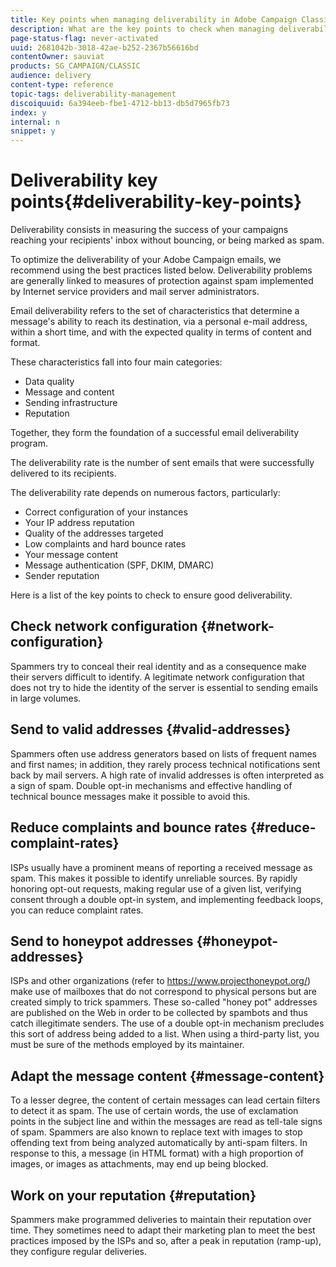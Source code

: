 ```yaml
---
title: Key points when managing deliverability in Adobe Campaign Classic
description: What are the key points to check when managing deliverability in Adobe Campaign Classic?
page-status-flag: never-activated
uuid: 2681042b-3018-42ae-b252-2367b56616bd
contentOwner: sauviat
products: SG_CAMPAIGN/CLASSIC
audience: delivery
content-type: reference
topic-tags: deliverability-management
discoiquuid: 6a394eeb-fbe1-4712-bb13-db5d7965fb73
index: y
internal: n
snippet: y
---
```


# Deliverability key points{#deliverability-key-points}

Deliverability consists in measuring the success of your campaigns reaching your recipients' inbox without bouncing, or being marked as spam.

To optimize the deliverability of your Adobe Campaign emails, we recommend using the best practices listed below. Deliverability problems are generally linked to measures of protection against spam implemented by Internet service providers and mail server administrators.

Email deliverability refers to the set of characteristics that determine a message's ability to reach its destination, via a personal e-mail address, within a short time, and with the expected quality in terms of content and format.

These characteristics fall into four main categories:
* Data quality
* Message and content
* Sending infrastructure
* Reputation

Together, they form the foundation of a successful email deliverability program.

The deliverability rate is the number of sent emails that were successfully delivered to its recipients.

The deliverability rate depends on numerous factors, particularly:
* Correct configuration of your instances
* Your IP address reputation
* Quality of the addresses targeted
* Low complaints and hard bounce rates
* Your message content
* Message authentication (SPF, DKIM, DMARC)
* Sender reputation

Here is a list of the key points to check to ensure good deliverability.

## Check network configuration {#network-configuration}

Spammers try to conceal their real identity and as a consequence make their servers difficult to identify. A legitimate network configuration that does not try to hide the identity of the server is essential to sending emails in large volumes.

## Send to valid addresses {#valid-addresses}

Spammers often use address generators based on lists of frequent names and first names; in addition, they rarely process technical notifications sent back by mail servers. A high rate of invalid addresses is often interpreted as a sign of spam. Double opt-in mechanisms and effective handling of technical bounce messages make it possible to avoid this.

## Reduce complaints and bounce rates {#reduce-complaint-rates}

ISPs usually have a prominent means of reporting a received message as spam. This makes it possible to identify unreliable sources. By rapidly honoring opt-out requests, making regular use of a given list, verifying consent through a double opt-in system, and implementing feedback loops, you can reduce complaint rates.

## Send to honeypot addresses {#honeypot-addresses}

ISPs and other organizations (refer to https://www.projecthoneypot.org/) make use of mailboxes that do not correspond to physical persons but are created simply to trick spammers. These so-called "honey pot" addresses are published on the Web in order to be collected by spambots and thus catch illegitimate senders. The use of a double opt-in mechanism precludes this sort of address being added to a list. When using a third-party list, you must be sure of the methods employed by its maintainer.

## Adapt the message content {#message-content}
 
 To a lesser degree, the content of certain messages can lead certain filters to detect it as spam. The use of certain words, the use of exclamation points in the subject line and within the messages are read as tell-tale signs of spam. Spammers are also known to replace text with images to stop offending text from being analyzed automatically by anti-spam filters. In response to this, a message (in HTML format) with a high proportion of images, or images as attachments, may end up being blocked.

## Work on your reputation {#reputation}
 
Spammers make programmed deliveries to maintain their reputation over time. They sometimes need to adapt their marketing plan to meet the best practices imposed by the ISPs and so, after a peak in reputation (ramp-up), they configure regular deliveries.